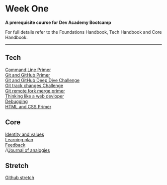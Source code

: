 # Week One

__A prerequisite course for Dev Academy Bootcamp__

For full details refer to the Foundations Handbook, Tech Handbook and Core Handbook.


------------

## Tech
[Command Line Primer](command-line/README.md)  
[Git and GitHub Primer](git-and-github-intro/README.md)  
[Git and GitHub Deep Dive Challenge](git-and-github-intro/git-github-challenge.md)  
[Git track changes Challenge](/git-and-github-intro/git-track-and-commit-challenge.md)  
[Git remote fork merge primer](git-and-github-intro/git-remote-fork-merge-primer.md)  
[Thinking like a web devloper]()  
[Debugging]()  
[HTML and CSS Primer]()  

## Core
[Identity and values]()  
[Learning plan]()  
[Feedback]()  
//[Journal of analogies]()  

## Stretch
[Github stretch](git-github-stretch/README.md)


